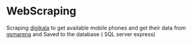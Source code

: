 # WebScraping

Scraping [digikala](https://www.digikala.com/) to get available mobile phones and get their data from [gsmarena](https://www.gsmarena.com/) and Saved to the database ( SQL server express)
